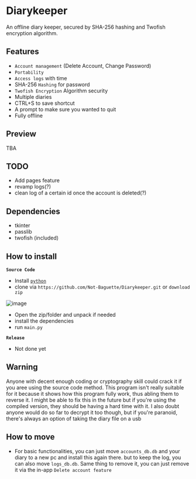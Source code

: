 # Diarykeeper
An offline diary keeper, secured by SHA-256 hashing and Twofish encryption algorithm.

## Features
- `Account management` (Delete Account, Change Password)
- `Portability`
- `Access logs` with time
- SHA-256 `Hashing` for password
- `Twofish Encryption` Algorithm security
- Multiple diaries
- CTRL+S to save shortcut
- A prompt to make sure you wanted to quit
- Fully offline

## Preview
TBA

## TODO
- Add pages feature
- revamp logs(?)
- clean log of a certain id once the account is deleted(?)

## Dependencies
- tkinter
- passlib
- twofish (included)

## How to install
**`Source Code`**
- Install [`python`](https://www.python.org/downloads/)
- clone via `https://github.com/Not-Baguette/Diarykeeper.git` or `download zip`

![image](https://user-images.githubusercontent.com/94969176/210039816-198fdf21-a270-4ccd-aaf8-62fa8e3e2901.png)

- Open the zip/folder and unpack if needed
- install the dependencies
- run `main.py`

**`Release`**
- Not done yet


## Warning
Anyone with decent enough coding or cryptography skill could crack it if you aree using the source code method. This program isn't really suitable for it because it shows how this program fully work, thus abling them to reverse it. I might be able to fix this in the future but if you're using the compiled version, they should be having a hard time with it. I also doubt anyone would do so far to decrypt it too though, but if you're paranoid, there's always an option of taking the diary file on a usb

## How to move
- For basic functionalities, you can just move `accounts_db.db` and your diary to a new pc and install this again there. but to keep the log, you can also move `logs_db.db`. Same thing to remove it, you can just remove it via the in-app `Delete account feature`

